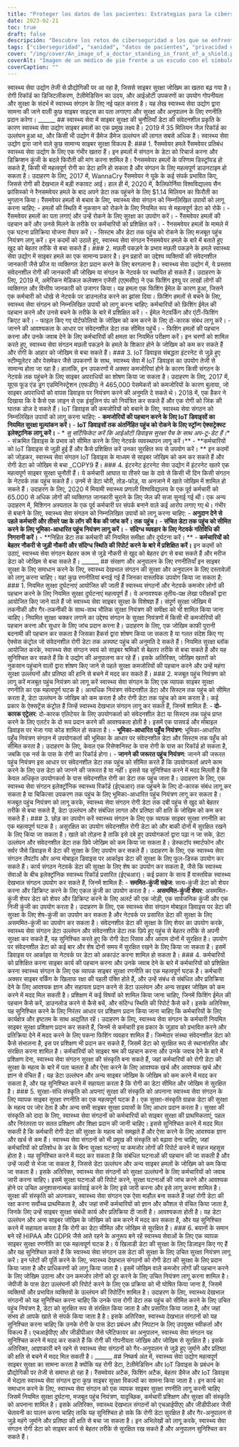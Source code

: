 ```yaml
---
title: "Proteger los datos de los pacientes: Estrategias para la ciberseguridad sanitaria"
date: 2023-02-21
toc: true
draft: false
descripción: "Descubre los retos de ciberseguridad a los que se enfrenta la sanidad y explora estrategias de protección y cumplimiento para proteger los datos de los pacientes y garantizar el cumplimiento normativo."
tags: ["ciberseguridad", "sanidad", "datos de pacientes", "privacidad de datos", "cumplimiento normativo", "HIPAA", "GDPR", "auditorías de seguridad", "controles de acceso", "cifrado", "formación", "amenazas internas", "ataques de phishing", "dispositivos IoT", "seguridad de la red", "filtraciones de datos", "telemedicina", "malware", "brechas de seguridad", "normativa"].
cover: "/img/cover/An_image_of_a_doctor_standing_in_front_of_a_shield.png"
coverAlt: "Imagen de un médico de pie frente a un escudo con el símbolo de un candado para representar la protección de los datos de los pacientes frente a las amenazas de ciberseguridad. "
coverCaption: ""
---
```


   स्वास्थ्य सेवा उद्योग तेजी से प्रौद्योगिकी पर आ रहा है, जिससे साइबर सुरक्षा जोखिम का खतरा बढ़ गया है। रोगी रिकॉर्ड का डिजिटलीकरण, टेलीमेडिसिन का उदय, और आईओटी उपकरणों का उपयोग गोपनीयता और सुरक्षा के संदर्भ में स्वास्थ्य संगठन के लिए नई पहल करता है। यह लेख स्वास्थ्य सेवा उद्योग द्वारा सामना की जाने वाली कुछ साइबर साइट्स का पता लगाएगा और सुरक्षा और अनुपालन के लिए रणनीति प्रदान करेगा। ______ ## स्वास्थ्य सेवा में साइबर सुरक्षा की चुनौतियाँ डेटा की संवेदनशील प्रकृति के कारण स्वास्थ्य सेवा उद्योग साइबर हमलों का एक प्रमुख लक्ष्य है। 2019 में 35 मिलियन जैज़ रिकॉर्ड का उल्लंघन हुआ था, और किसी भी उद्योग में डैमेज डैमेज उल्लंघन की लागत सबसे अधिक है। स्वास्थ्य सेवा उद्योग द्वारा जाने वाले कुछ सामान्य साइबर सुरक्षा विकल्प हैं: ### 1. रैंसमवेयर हमले रैंसमवेयर प्रतिबंध स्वास्थ्य सेवा उद्योग के लिए एक गंभीर खतरा हैं। इन हमलों में संगठन के डेटा को रिचार्ज करना और डिक्रिप्शन कुंजी के बदले फिरौती की मांग करना शामिल है। रैनसमवेयर हमलों के परिणाम डिस्ट्रॉयड हो सकते हैं, किसी भी महत्वपूर्ण रोगी का डेटा हानि हो सकता है और संगठन के लिए महत्वपूर्ण डाउनटाइम हो सकता है। उदाहरण के लिए, 2017 में, WannaCry रैंसमवेयर ने यूके के कई संपर्क प्रभावित किए, जिससे रोगी की देखभाल में बड़ी रुकावट आई। हाल ही में, 2020 में, कैलिफोर्निया विश्वविद्यालय सैन फ्रांसिस्को ने रैनसमवेयर हमले के बाद अपने डेटा तक पहुंचने के लिए $1.14 मिलियन का फिरौती का भुगतान किया। रैंसमवेयर हमलों से बचाव के लिए, स्वास्थ्य सेवा संगठन को निम्नलिखित उपायों को लागू करना चाहिए: - हमलों की स्थिति में नुकसान को रोकने के लिए नियमित रूप से महत्वपूर्ण डेटा को रोकें। - रैंसमवेयर हमलों का पता लगाएं और उन्हें रोकने के लिए सुरक्षा का उपयोग करें। - रैंसमवेयर हमलों की पहचान करें और उनसे मिलने के तरीके पर कर्मचारियों को प्रशिक्षित करें। - रैनसमवेयर हमलों के मामले में एक घटना प्रतिक्रिया योजना तैयार करें। - सिस्टम और डेटा तक पहुंच को रोकने के लिए मजबूत पहुंच नियंत्रण लागू करें। इन कदमों को उठाते हुए, स्वास्थ्य सेवा संगठन रैनसमवेयर हमले के बारे में बताते हुए खुद को बेहतर तरीके से बचा सकते हैं। ### 2. मछली पकड़ने के प्रभाव मछली पकड़ने के हमले स्वास्थ्य सेवा उद्योग में साइबर हमले का एक सामान्य प्रकार है। इन प्रहारों का उद्देश्य व्यक्तियों की संवेदनशील जानकारी जैसे फ्रीज या व्यक्तिगत डेटा प्रदान करने के लिए बरगलाना है। स्वास्थ्य सेवा उद्योग में, ये प्रस्ताव संवेदनशील रोगी की जानकारी की जोखिम या संगठन के नेटवर्क पर स्थापित हो सकते हैं। उदाहरण के लिए, 2019 में, अमेरिकन मेडिकल कलेक्शन एजेंसी (एएमसीए) ने एक फिशिंग इश्यू पर लाखों लोगों की व्यक्तिगत और वित्तीय जानकारी को उजागर किया। यह हमला एक फिशिंग ईमेल के कारण हुआ, जिसने एक कर्मचारी को धोखे से नेटवर्क पर डाउनलोड करने का झांसा दिया। फ़िशिंग हमलों से बचने के लिए, स्वास्थ्य सेवा संगठन को निम्नलिखित उपायों को लागू करना चाहिए: कर्मचारियों को फ़िशिंग ईमेल की पहचान करने और उनसे बचने के तरीके के बारे में प्रशिक्षित करें। - ईमेल नेटवर्किंग और एंटी-फिशिंग क्रिएट करें। - फाइल किए गए पोर्टफोलियो के जोखिम को कम करने के लिए दो-कारक संबंध लागू करें। - जानने की आवश्यकता के आधार पर संवेदनशील डेटा तक सीमित पहुंचें। - फिशिंग हमलों की पहचान करना और उनके जवाब देने के लिए कर्मचारियों की क्षमता का नियमित परीक्षण करें। इन चरणों को शामिल करते हुए, स्वास्थ्य सेवा संगठन मछली पकड़ने के हमले के शिकार होने के जोखिम को कम कर सकते हैं और रोगी के आहार को जोखिम से बचा सकते हैं। ### 3. IoT डिवाइस संबद्धता इंटरनेट से जुड़े हुए स्टीम्यूलेटर और पेसमेकर जैसे उपकरणों के साथ, स्वास्थ्य सेवा में IoT डिवाइस का उपयोग तेजी से सामान्य होता जा रहा है। हालांकि, इन उपकरणों में अक्सर कमजोरियां होने के कारण किसी संगठन के नेटवर्क तक पहुंचने के लिए साइबर अपराधियों का शोषण किया जा सकता है। उदाहरण के लिए, 2017 में, यूएस फूड एंड ड्रग एडमिनिस्ट्रेशन (एफडीए) ने 465,000 पेसमेकरों को कमजोरियों के कारण बुलाया, जो साइबर अपराधियों को वापस डिवाइस पर नियंत्रण करने की अनुमति दे सकते थे। 2018 में, एक हैकर ने दिखाया कि वे कैसे एक लाइन से एक इंसुलिन पंप को नियंत्रित कर सकते हैं और एक रोगी को जिंक की घातक डोज़ दे सकते हैं। IoT डिवाइस की कमजोरियों को बचाने के लिए, स्वास्थ्य सेवा संगठन को निम्नलिखित उपायों को लागू करना चाहिए: - **कमजोरियों की पहचान करने के लिए IoT डिवाइसों का नियमित सुरक्षा मूल्यांकन करें।** - **IoT डिवाइसों तक अंतर्निहित पहुंच को रोकने के लिए स्ट्रॉन्ग ऐक्सट्रेक्स्ट इलेक्ट्रानिक लागू करें।** - * *सु सर्टिफिकेट करें कि आईओटी डिवाइस सुरक्षा पैच के साथ अप-टू-डेट हैं।** - संक्रमित डिवाइस के प्रभाव को सीमित करने के लिए नेटवर्क व्यवस्थापन लागू करें।** - **कर्मचारियों को IoT डिवाइस से जुड़ी हुई हैं और कैसे प्रशिक्षित करें उनका सुरक्षित रूप से उपयोग करें। ** इन कदमों को जोड़कर, स्वास्थ्य सेवा संगठन IoT डिवाइस के माध्यम से साइबर जोखिम को कम कर सकते हैं और रोगी डेटा को जोखिम से बचा _COPY9 हैं। ### 4. इंटरनेट इंटरनेट सेवा उद्योग में इंटरनेट खतरे एक महत्वपूर्ण साइबर सुरक्षा चुनौती हैं। ये कर्मचारी आघात या तीसरे पक्ष के दावे से किसी भी दिन किसी संगठन के नेटवर्क तक पहुंच सकते हैं। उनमें से डेटा चोरी, तोड़-फोड़, या अनजाने में खाते जोखिम में शामिल हो सकते हैं। उदाहरण के लिए, 2020 में मियामी स्वास्थ्य प्रणाली विश्वविद्यालय के एक पूर्व कर्मचारी को 65.000 से अधिक लोगों की व्यक्तिगत जानकारी चुराने के लिए जेल की सजा सुनाई गई थी। एक अन्य उदाहरण में, मिशिगन अस्पताल के एक पूर्व कर्मचारी पर संपर्क बनाने वाले कई आरोप लगाए गए थे। गंभीर से बचाने के लिए, स्वास्थ्य सेवा संगठन को निम्नलिखित उपायों को लागू करना चाहिए: - **अनुदान देने से पहले कर्मचारी और तीसरे पक्ष के लॉग की बैक की जांच करें। तक पहुंच।** - **संचित डेटा तक पहुंच को सीमित करने के लिए भूमिका-आधारित पहुंच नियंत्रण लागू करें।** - **संदिग्ध व्यवहार के लिए नेटवर्क गतिविधि की निगरानी करें।** - **निहित डेटा तक कर्मचारी की नियमित समीक्षा और दुर्घटना करें। ** - **कर्मचारियों को बेहतर नौकरी से जुड़ी नौकरी और संदिग्ध स्थिति की रिपोर्ट करने के बारे में प्रशिक्षित करें।** इन कदमों को उठाएं, स्वास्थ्य सेवा संगठन बेहतर काम से जुड़े नौकरी से खुद को बेहतर ढंग से बचा सकते हैं और मरीज डेटा को जोखिम से बचा सकते हैं। ______ ## संरक्षण और अनुपालन के लिए रणनीतियाँ इन साइबर सुरक्षा के लिए समाधान करने के लिए, स्वास्थ्य देखभाल संगठन की सुरक्षा और अनुपालन के लिए दस्तावेज़ों को लागू करना चाहिए। यहां कुछ रणनीतियां बनाई गई हैं जिनका वास्तविक उपयोग किया जा सकता है: ### 1. नियमित सुरक्षा दुर्घटनाएं आयोजित की जाती हैं स्वास्थ्य संगठनों और नेटवर्क कमजोर लोगों की पहचान करने के लिए नियमित सुरक्षा दुर्घटनाएं महत्वपूर्ण हैं। ये अनावश्यक तृतीय-पक्ष लेखा परीक्षकों द्वारा आयोजित किए जाने वाले हैं जो स्वास्थ्य सेवा साइबर सुरक्षा के विशेषज्ञ हैं। संपूर्ण सुरक्षा जोखिम में तकनीकी और गैर-तकनीकी के साथ-साथ भौतिक सुरक्षा नियंत्रण की समीक्षा को भी शामिल किया जाना चाहिए। नियमित सुरक्षा चक्कर लगाने का उद्देश्य संगठन के सुरक्षा नियंत्रणों में किसी भी कमजोरियों की पहचान करना और सुधार के लिए जांच प्रदान करना है। उदाहरण के लिए, एक जोखिम काफी पुरानी बदनामी की पहचान कर सकता है जिसका हैकर्स द्वारा शोषण किया जा सकता है या गलत संदेश किए गए ऐक्सेस कंट्रोल जो संवेदनशील रोगी डेटा तक अस्पष्ट पहुंच की अनुमति दे सकते हैं। नियमित सुरक्षा ब्लॉक आयोजित करके, स्वास्थ्य सेवा संगठन स्वयं को साइबर श्रमिकों से बेहतर तरीके से बचा सकते हैं और यह सुनिश्चित कर सकते हैं कि वे उद्योग की अनुपालना कर रहे हैं। इसके अतिरिक्त, जोखिम खतरों को नुकसान पहुंचाने वालों द्वारा शोषण किए जाने से पहले सुरक्षा कमजोरियों की पहचान करने और उन्हें महंगा सुरक्षा उल्लंघनों और प्रतिष्ठा की हानि से बचने में मदद कर सकते हैं। ### 2. मजबूत पहुंच नियंत्रण को लागू करें मजबूत पहुंच नियंत्रण को लागू करें स्वास्थ्य सेवा संगठन के लिए एक व्यापक साइबर सुरक्षा रणनीति का एक महत्वपूर्ण घटक है। अत्यधिक नियंत्रण संवेदनशील डेटा और सिस्टम तक पहुंच को सीमित करता है, डेटा उल्लंघन के जोखिम को कम करता है और रोगी डेटा तक पहुंच को कम करता है। कई प्रकार के ऐक्सट्रेंस कंट्रोल हैं जिन्हें स्वास्थ्य देखभाल संगठन लागू कर सकते हैं, जिनमें शामिल हैं: - **दो-कारक एट्रेलर**: दो-कारक एलिटेयर के लिए उपयोगकर्ता को संवेदनशील डेटा या सिस्टम तक पहुंच प्राप्त करने के लिए एलर्टर के दो रूप प्रदान करने की आवश्यकता होती है। इसमें एक पासवर्ड और मोबाइल डिवाइस पर भेजा गया कोड शामिल हो सकता है। - **भूमिका-आधारित पहुँच नियंत्रण**: भूमिका-आधारित पहुँच नियंत्रण संगठन में उपयोगकर्ता की भूमिका के आधार पर संवेदनशील डेटा और सिस्टम तक पहुँच को सीमित करता है। उदाहरण के लिए, केवल एक रिसेप्शनिस्ट के पास रोगी के पास का रिकॉर्ड हो सकता है, जबकि एक नर्स के पास के रोगी का रिकॉर्ड होगा। - **जानने की जरूरत पहुंच नियंत्रण**: जानने की जरूरत पहुंच नियंत्रण इस आधार पर संवेदनशील डेटा तक पहुंच को सीमित करते हैं कि उपयोगकर्ता अपने काम करने के लिए उस डेटा को जानने की जरूरत है या नहीं। इससे यह सुनिश्चित करने में मदद मिलती है कि केवल अधिकृत उपयोगकर्ता के पास संवेदनशील रोगी का डेटा तक पहुंच जाता है। उदाहरण के लिए, एक स्वास्थ्य सेवा संगठन इलेक्ट्रॉनिक स्वास्थ्य रिकॉर्ड (ईएचआर) तक पहुंचने के लिए दो-कारक संबंध लागू कर सकता है या चिकित्सा उपकरण तक पहुंच के लिए भूमिका-आधारित पहुंच नियंत्रण लागू कर सकता है। मजबूत पहुंच नियंत्रण को लागू करके, स्वास्थ्य सेवा संगठन रोगी डेटा तक दबी पहुंच से खुद को बेहतर तरीके से बचा सकते हैं, डेटा उल्लंघन और संबंधित लागत और प्रतिष्ठा की क्षति के जोखिम को कम कर सकते हैं। ### 3. छोड़ का उपयोग करें स्वास्थ्य संगठन के लिए एक व्यापक साइबर सुरक्षा रणनीति का एक महत्वपूर्ण घटक है। असुरक्षित का उपयोग संवेदनशील रोगी डेटा को और बाकी दोनों में सुरक्षित रखने के लिए किया जा सकता है। खाते को तोड़ना है ताकि इसे दबे हुए उपयोगकर्ता द्वारा पढ़ा न जा सके, डेटा उल्लंघन और संवेदनशील डेटा तक छिपे जोखिम को कम किया जा सकता है। डेस्कटॉप स्मार्टफोन और सर्वर जैसे डिवाइस में डेटा की सुरक्षा के लिए उपयोग कर सकते हैं। उदाहरण के लिए, एक स्वास्थ्य सेवा संगठन लैपटॉप और अन्य मोबाइल डिवाइस पर आर्काइव डेटा की सुरक्षा के लिए फुल-डिस्क उपयोग कर सकते हैं। कार्य संगठन नेटवर्क डेटा की सुरक्षा के लिए शेष का उपयोग कर सकता है, जैसे कि स्वास्थ्य सेवाओं के बीच इलेक्ट्रॉनिक स्वास्थ्य रिकॉर्ड प्रसारित (ईएचआर)। कई प्रकार के सत्य हैं वास्तविक स्वास्थ्य देखभाल संगठन उपयोग कर सकते हैं, जिनमें शामिल हैं: - **सममित-कुंजी सहेज**: सत्य-कुंजी डेटा को शेयर करना और डिक्रिप्ट करने के लिए एकल कुंजी का उपयोग करता है। - **असममित-कुंजी शेयर**: असममित-कुंजी शेयर डेटा को शेयर और डिक्रिप्ट करने के लिए अलर्ट की एक जोड़ी, एक सार्वजनिक कुंजी और एक निजी कुंजी का उपयोग करता है। उदाहरण के लिए, एक स्वास्थ्य सेवा संगठन मोबाइल डिवाइस पर डेटा की सुरक्षा के लिए शेष-कुंजी का उपयोग कर सकता है और नेटवर्क पर प्रसारित डेटा की सुरक्षा के लिए असममित-कुंजी का उपयोग कर सकता है। संवेदनशील डेटा की सुरक्षा के लिए शेयर का उपयोग करके, स्वास्थ्य सेवा संगठन डेटा उल्लंघन और संवेदनशील डेटा तक छिपे हुए पहुंच से बेहतर तरीके से अपनी सुरक्षा कर सकते हैं, यह सुनिश्चित करते हुए कि रोगी डेटा रिसाव और आराम दोनों में सुरक्षित है। उपयोग पर संवेदनशील डेटा को कई बार और शेष दोनों समय में सुरक्षित रखने के लिए किया जा सकता है। इसमें डिवाइस पर आर्काइव या नेटवर्क पर डेटा को अकाउंट करना शामिल हो सकता है। ### 4. कर्मचारियों को प्रशिक्षित करना साइबर कार्य की पहचान करना और उनके जवाब देने के बारे में कर्मचारियों को प्रशिक्षित करना स्वास्थ्य संगठन के लिए एक व्यापक साइबर सुरक्षा रणनीति का एक महत्वपूर्ण घटक है। कर्मचारी अक्सर साइबर वर्किंग के खिलाफ रक्षा की पहली पंक्ति होते हैं, और उन्हें संबंध से संबंधित और प्रतिक्रिया देने के लिए आवश्यक ज्ञान और सहायता प्रदान करने से डेटा उल्लंघन और अन्य साइबर जोखिम को कम करने में मदद मिल सकती है। प्रशिक्षण में कई विषयों को शामिल किया जाना चाहिए, जिनमें फिशिंग ईमेल की पहचान कैसे करें, डाउनलोड करने से कैसे बचें, और संदिग्ध स्थिति की रिपोर्ट कैसे करें। इसके अतिरिक्त, यह सुनिश्चित करने के लिए निरंतर आधार पर प्रशिक्षण प्रदान किया जाना चाहिए कि कर्मचारियों के लिए कार्यक्षेत्र और इष्टतम के साथ अद्यतित रहें। उदाहरण के लिए, स्वास्थ्य सेवा संगठन के कर्मचारी नियमित साइबर सुरक्षा प्रशिक्षण प्रदान कर सकते हैं, जिनमें से कर्मचारी इस प्रकार के जुड़ाव को प्रभावित करने और प्रतिक्रिया देने में मदद करने के लिए पकना फिशिंग व्यवहार शामिल हैं। जिम्मेदार संस्था संवेदनशील डेटा को कैसे संभालना है, इस पर प्रशिक्षण भी प्रदान कर सकते हैं, जिसमें डेटा को सुरक्षित रूप से स्थानांतरित और संरक्षित करना शामिल है। कर्मचारियों को साइबर श्रम की पहचान करना और उनके जवाब देने के बारे में प्रशिक्षण देना, स्वास्थ्य सेवा संगठन सुरक्षा की संस्कृति बना सकते हैं, जहां कर्मचारियों को रोगी डेटा की सुरक्षा के महत्व के बारे में पता चलता है और ऐसा करने के लिए आवश्यक खर्च और आवश्यक खर्च और ज्ञान से वंचित हैं। यह डेटा उल्लंघन और अन्य साइबर जोखिम के जोखिम को कम करने में मदद कर सकता है, और यह सुनिश्चित करने में सहायता करता है कि रोगी का डेटा सीमित और जोखिम से सुरक्षित है। ### 5. सुरक्षा-संधि संस्कृति को अपनाएं सुरक्षा की संस्कृति को अपनाना स्वास्थ्य सेवा संगठन के लिए व्यापक साइबर सुरक्षा रणनीति का एक महत्वपूर्ण घटक है। एक सुरक्षा-संस्कृति ग्राहक डेटा की सुरक्षा के महत्व पर जोर देता है और अन्य सभी साइबर सुरक्षा प्रयासों के लिए आधार प्रदान करता है। सुरक्षा की संस्कृति को दादा के लिए, स्वास्थ्य सेवा संगठनों को कर्मचारियों को साइबर सुरक्षा की प्राथमिकताएं, पहल और निरंतरता पर सतत प्रशिक्षण और शिक्षा प्रदान की जानी चाहिए। इससे सुनिश्चित करने में मदद मिल सकती है कि कर्मचारी रोगी डेटा की सुरक्षा के महत्व को समझते हैं और ऐसा करने के लिए आवश्यक ज्ञान और खर्च से कम हैं। स्वास्थ्य सेवा संगठनों को भी प्रमुख की संस्कृति को बढ़ावा देना चाहिए, जहां कर्मचारियों को प्रतिशोध के डर के बिना सुरक्षा घटनाएं या कमजोर लोगों की रिपोर्ट करने में सहज महसूस होता है। यह सुनिश्चित करने में मदद कर सकता है कि संबंधित घटनाओं की पहचान की जा सकती है और उन्हें जल्दी से भेजा जा सकता है, जिससे डेटा उल्लंघन और अन्य साइबर हमलों के जोखिम को कम किया जा सकता है। इसके अतिरिक्त, स्वास्थ्य सेवा संगठनों को सुरक्षा उल्लंघनों के लिए कर्मचारियों को जवाब जारी करना चाहिए। इसमें सुरक्षा घटनाओं की रिपोर्ट करने, सुरक्षा घटनाओं की जांच करने और आवश्यक होने पर उचित अनुशासनात्मक कार्रवाई करने के लिए इसे जारी करना और इसे लागू करना शामिल है। सुरक्षा की संस्कृति को अपनाकर, स्वास्थ्य सेवा संगठन एक ऐसा माहौल बना सकते हैं जहां रोगी डेटा की रक्षा करना सर्वोच्च प्राथमिकता है, और जहां सभी कर्मचारियों को ज्ञान और कौशल से वंचित किया जाता है, जिनके लिए उन्हें साइबर सुरक्षा संबंधी कार्य और प्रतिक्रिया दी जाती है। आवश्यकता होती है। यह डेटा उल्लंघन और अन्य साइबर जोखिम के जोखिम को कम करने में मदद कर सकता है, और यह सुनिश्चित करने में सहायता करता है कि रोगी का डेटा सीमित और जोखिम से सुरक्षित है। ### 6. बयानों के समान बने रहें HIPAA और GDPR जैसे आते रहने के अनुरूप बने रहें स्वास्थ्य सेवाओं के लिए एक व्यापक साइबर सुरक्षा रणनीति का एक महत्वपूर्ण घटक है। ये खिलाडी डेटा की सुरक्षा के लिए डिज़ाइन किए गए हैं और यह सुनिश्चित करते हैं कि स्वास्थ्य सेवा संगठन उस डेटा की सुरक्षा के लिए उचित सुरक्षा नियंत्रण लागू करें। इन प्लेटों की पूर्ति करने के लिए, स्वास्थ्य देखभाल संगठनों को रोगी डेटा की सुरक्षा के लिए प्रदान किया जाता है और प्राधिकरणों को लागू किया जाता है। इसमें जोखिम वाले कमजोर लोगों की पहचान करने के लिए जोखिम उठाना और उन कमजोर लोगों को दूर करने के लिए उचित नियंत्रण लागू करना शामिल है। जेपीजी के पास डेटा उल्लंघनों की रिपोर्ट करने के लिए एक प्रक्रिया को भी घोषित किया जाना है, जिसमें व्यक्तियों और प्रभावित व्यक्तियों के उल्लंघन की रिपोर्टिंग शामिल है। उदाहरण के लिए, स्वास्थ्य देखभाल संगठनों को यह सुनिश्चित करना चाहिए कि उनके पास रोगी डेटा तक पहुंच को सीमित करने के लिए उचित पहुंच नियंत्रण है, डेटा को सुरक्षित रूप से संरक्षित किया जाता है और प्रसारित किया जाता है, और जहां संभव हो आपके खाते से संपर्क किया जाता है है। इसके अतिरिक्त, स्वास्थ्य देखभाल संगठनों को यह सुनिश्चित करना चाहिए कि उनके रोगी के पास डेटा प्रबंधन और निपटान के लिए उपयुक्त स्वीकर्ता और विकल्प हैं। एचआईपीएए और जीडीपीआर जैसे प्लैटिफायर का अनुपालन, स्वास्थ्य सेवा संगठन यह सुनिश्चित करने में मदद कर सकते हैं कि रोगी की गोपनीयता जोखिम और जोखिम से सुरक्षित है। इसके अतिरिक्त, आज्ञाकारी बने रहने से स्वास्थ्य सेवा संगठनों को गैर-अनुपालन से जुड़े हुए जुर्माने और प्रतिष्ठा की क्षति से बचने में मदद मिल सकती है। ______ ## निष्कर्ष अंत में, स्वास्थ्य सेवा उद्योग महत्वपूर्ण साइबर सुरक्षा का सामना करता है क्योंकि यह रोगी डेटा, टेलीमेडिसिन और IoT डिवाइस के प्रबंधन के प्रौद्योगिकी पर तेजी से समाप्त हो रहा है। रैंसमवेयर अटैक, फिशिंग अटैक, बेहतर डैमेज और IoT डिवाइस में भेद्यता स्वास्थ्य सेवा संगठन द्वारा कुछ साइबर सुरक्षा विकल्पों का सामना किया जाता है। इन कार्य का समाधान करने के लिए, स्वास्थ्य सेवा संगठन को एक व्यापक साइबर सुरक्षा रणनीति लागू करनी चाहिए जिसमें नियमित सुरक्षा दुर्घटना, मजबूत पहुंच नियंत्रण, यादृच्छिक, कर्मचारी प्रशिक्षण और सुरक्षा की संस्कृति को अपनाना शामिल है। इसके अतिरिक्त, स्वास्थ्य देखभाल संगठनों को एचआईपीएए और जीडीपीआर जैसी चेतावनी का पालन करना चाहिए ताकि यह सुनिश्चित हो सके कि रोगी डेटा सुरक्षित है और गैर-अनुपालन से जुड़े महंगे जुर्माने और प्रतिष्ठा की क्षति से बचा जा सकता है। इन अभिलेखों को लागू करके, स्वास्थ्य सेवा संगठन रोगी डेटा को साइबर कार्य से बेहतर तरीके से सुरक्षित रख सकते हैं और अनुपालन सुनिश्चित कर सकते हैं।